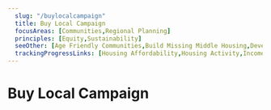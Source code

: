 ```yaml
---
  slug: "/buylocalcampaign"
  title: Buy Local Campaign
  focusAreas: [Communities,Regional Planning]
  principles: [Equity,Sustainability]
  seeOther: [Age Friendly Communities,Build Missing Middle Housing,Development without Displacement,Live/Work Zoning,Home Repair Programs]
  trackingProgressLinks: [Housing Affordability,Housing Activity,Income Disparities,Population Growth]
---
```

# Buy Local Campaign